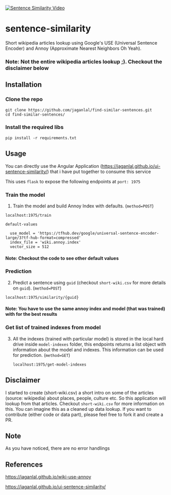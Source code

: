 [![Sentence Similarity Video](SentenceSimilarity.gif)](https://youtu.be/hM_OoNOE698 "Sentence Similarity Video")

# sentence-similarity
Short wikipedia articles lookup using Google's USE (Universal Sentence Encoder) and Annoy (Approximate Nearest Neighbors Oh Yeah).

### Note: Not the entire wikipedia articles lookup ;). Checkout the disclaimer below

## Installation

### Clone the repo
```
git clone https://github.com/jaganlal/find-similar-sentences.git
cd find-similar-sentences/
```

### Install the required libs
```
pip install -r requirements.txt
```

## Usage

You can directly use the Angular Application (https://jaganlal.github.io/ui-sentence-similarity/) that i have put together to consume this service

This uses `flask` to expose the following endpoints at `port: 1975`

### Train the model
1. Train the model and build Annoy Index with defaults. (`method=POST`)

`localhost:1975/train`

`default-values`
```
  use_model = 'https://tfhub.dev/google/universal-sentence-encoder-large/3?tf-hub-format=compressed'
  index_file = 'wiki.annoy.index'
  vector_size = 512
```
#### Note: Checkout the code to see other default values

### Prediction
2. Predict a sentence using `guid` (checkout `short-wiki.csv` for more details on `guid`).  (`method=POST`)

  `localhost:1975/similarity/{guid}`

#### Note: You have to use the same annoy index and model (that was trained) with for the best results

### Get list of trained indexes from model
3. All the indexes (trained with particular model) is stored in the local hard drive inside `model-indexes` folder, this endpoints returns a list object with information about the model and indexes. This information can be used for prediction. (`method=GET`)

    `localhost:1975/get-model-indexes`

## Disclaimer
I started to create (short-wiki.csv) a short intro on some of the articles (source: wikipedia) about places, people, culture etc. So this application will lookup from that articles. Checkout `short-wiki.csv` for more information on this. You can imagine this as a cleaned up data lookup. If you want to contribute (either code or data part), please feel free to fork it and create a PR.

## Note
As you have noticed, there are no error handlings

## References
https://jaganlal.github.io/wiki-use-annoy

https://jaganlal.github.io/ui-sentence-similarity/
